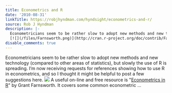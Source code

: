 ```yaml
---
title: Econometrics and R
date: '2010-08-31'
linkTitle: https://robjhyndman.com/hyndsight/econometrics-and-r/
source: Rob J Hyndman
description: |-
  Econometricians seem to be rather slow to adopt new methods and new technology (compared to other areas of statistics), but slowly the use of R is spreading. I&rsquo;m now receiving requests for references showing how to use R in econometrics, and so I thought it might be helpful to post a few suggestions here.
  [![](/files/Farnsworth.png)](http://cran.r-project.org/doc/contrib/Farnsworth-EconometricsInR.pdf) A useful on-line and free resource is "[Econometrics in R](http://cran.r-project.org/doc/contrib/Farnsworth-EconometricsInR.pdf)" by Grant Farnsworth. It covers some common econometric ...
disable_comments: true
---
```

Econometricians seem to be rather slow to adopt new methods and new technology (compared to other areas of statistics), but slowly the use of R is spreading. I&rsquo;m now receiving requests for references showing how to use R in econometrics, and so I thought it might be helpful to post a few suggestions here.
[![](/files/Farnsworth.png)](http://cran.r-project.org/doc/contrib/Farnsworth-EconometricsInR.pdf) A useful on-line and free resource is "[Econometrics in R](http://cran.r-project.org/doc/contrib/Farnsworth-EconometricsInR.pdf)" by Grant Farnsworth. It covers some common econometric ...